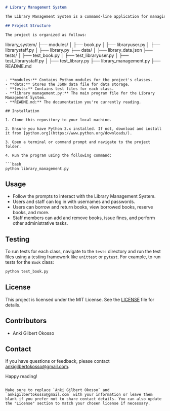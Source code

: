 
```markdown
# Library Management System

The Library Management System is a command-line application for managing a library's collection, allowing users to borrow and return books, and staff members to maintain the library's resources. The project is implemented in Python and uses JSON for data storage.

## Project Structure

The project is organized as follows:

```
library_system/
├── modules/
│   ├── book.py
│   ├── libraryuser.py
│   ├── librarystaff.py
│   ├── library.py
├── data/
│   ├── library_data.json
├── tests/
│   ├── test_book.py
│   ├── test_libraryuser.py
│   ├── test_librarystaff.py
│   ├── test_library.py
├── library_management.py
├── README.md
```

- **modules:** Contains Python modules for the project's classes.
- **data:** Stores the JSON data file for data storage.
- **tests:** Contains test files for each class.
- **library_management.py:** The main program file for the Library Management System.
- **README.md:** The documentation you're currently reading.

## Installation

1. Clone this repository to your local machine.

2. Ensure you have Python 3.x installed. If not, download and install it from [python.org](https://www.python.org/downloads/).

3. Open a terminal or command prompt and navigate to the project folder.

4. Run the program using the following command:

```bash
python library_management.py
```

## Usage

- Follow the prompts to interact with the Library Management System.
- Users and staff can log in with usernames and passwords.
- Users can borrow and return books, view borrowed books, reserve books, and more.
- Staff members can add and remove books, issue fines, and perform other administrative tasks.

## Testing

To run tests for each class, navigate to the `tests` directory and run the test files using a testing framework like `unittest` or `pytest`. For example, to run tests for the `Book` class:

```bash
python test_book.py
```

## License

This project is licensed under the MIT License. See the [LICENSE](LICENSE) file for details.

## Contributors

- Anki Gilbert Okosso

## Contact

If you have questions or feedback, please contact ankigilbertokosso@gmail.com.

Happy reading!
```

Make sure to replace `Anki Gilbert Okosso` and `ankigilbertokosso@gmail.com` with your information or leave them blank if you prefer not to share contact details. You can also update the "License" section to match your chosen license if necessary.
